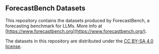 ## ForecastBench Datasets

This repository contains the datasets produced by ForecastBench, a forecasting benchmark for
LLMs. More info at [https://www.forecastbench.org](https://www.forecastbench.org/).

The datasets in this repository are distributed under the
[CC BY-SA 4.0 license](https://creativecommons.org/licenses/by-sa/4.0/legalcode).
